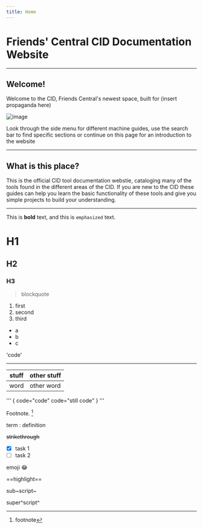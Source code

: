 ```yaml
---
title: Home
---
```


# Friends' Central CID Documentation Website

---

## Welcome!

Welcome to the CID, Friends Central's newest space, built for (insert propaganda here)

![image](/images/pres.png)



Look through the side menu for different machine guides, use the search bar to find specific sections or continue on this page for an introduction to the website

---

## What is this place?

This is the official CID tool documentation webstie, cataloging many of the tools found in the different areas of the CID. If you are new to the CID these guides can help you learn the basic functionality of these tools and give you simple projects to build your understanding.

---




















This is **bold** text, and this is `emphasized` text.


# H1

## H2

### H3

> blockquote

1. first
2. second
3. third

- a
- b
- c

'code'

---

| stuff | other stuff |
| ----- | ----- |
| word | other word |


'''
{
    code="code"
    code="still code"
}
'''

Footnote. [^1]

[^1]:footnote

term
: definition

~~strikethrough~~

- [x] task 1
- [ ] task 2

emoji :joy:

==highlight==

sub~script~

super^script^
